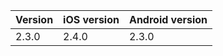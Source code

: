 | Version | iOS version | Android version |
|---------|-------------|-----------------|
| 2.3.0   | 2.4.0       | 2.3.0           |